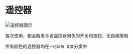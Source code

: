 # 遥控器 <Badge text="v2.0"/>

<img alt="遥控器图示" src="/images/expand/others/remote_controller.webp" class="center_image">

每次使用，都会触发与该遥控器同色的开关和按钮，无距离限制

所有颜色的遥控器均在`十亿伏特 复数`分类中